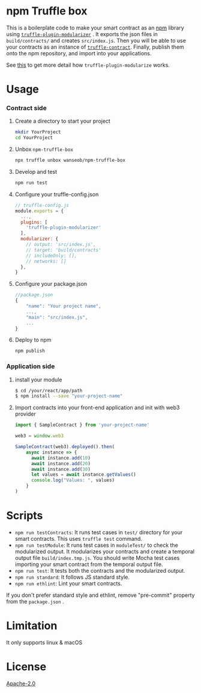# npm Truffle box

This is a boilerplate code to make your smart contract as an [npm](https://npmjs.com) library using [`truffle-plugin-modularizer`](https://github.com/wanseob/truffle-plugin-modularizer) . It exports the json files in `build/contracts/` and creates `src/index.js`. Then you will be able to use your contracts as an instance of [`truffle-contract`](https://github.com/trufflesuite/truffle/tree/develop/packages/truffle-contract). Finally, publish them onto the npm repository, and import into your applications. 

See [this](https://github.com/wanseob/truffle-plugin-modularizer) to get more detail how `truffle-plugin-modularize` works.



# Usage

### Contract side

1. Create a directory to start your project
	```bash
	mkdir YourProject
	cd YourProject
	```
	
2. Unbox `npm-truffle-box`
	```bash
	npx truffle unbox wanseob/npm-truffle-box
	```
	
3. Develop and test
	```bash
	npm run test
	```
	
4. Configure your truffle-config.json
	```javascript
    // truffle-config.js
    module.exports = {
      ...,
      plugins: [
        'truffle-plugin-modularizer'
      ],
      modularizer: {
        // output: 'src/index.js',
        // target: 'build/contracts'
        // includeOnly: [],
        // networks: []
      },
    }
   ```
   
5. Configure your package.json
	```javascript
	//package.json
	{
        "name": "Your project name",
        ...,
        "main": "src/index.js",
        ...
	}
	```
5. 	Deploy to npm
	```bash
	npm publish
	```

### Application side

1. install your module
	```bash
	$ cd /your/react/app/path
	$ npm install --save "your-project-name"
	```

2. Import contracts into your front-end application and init with web3 provider

	```javascript
    import { SampleContract } from 'your-project-name'

    web3 = window.web3
    
    SampleContract(web3).deployed().then(
        async instance => {
          await instance.add(10)
          await instance.add(20)
          await instance.add(30)
          let values = await instance.getValues()
          console.log("Values: ", values)
        }
    )
   ```



# Scripts

- `npm run testContracts`: It runs test cases in `test/` directory for your smart contracts. This uses `truffle test` command.
- `npm run testModule`: It runs test cases in `moduleTest/` to check the modularized output. It modularizes your contracts and create a temporal output file `build/index.tmp.js`. You should write Mocha test cases importing your smart contract from the temporal output file.
- `npm run test`: It tests both the contracts and the modularized output.
- `npm run standard`: It follows JS standard style.
- `npm run ethlint`: Lint your smart contracts.

If you don't prefer standard style and ethlint, remove "pre-commit" property from the `package.json` .



# Limitation

It only supports linux & macOS



# License

[Apache-2.0](LICENSE)

